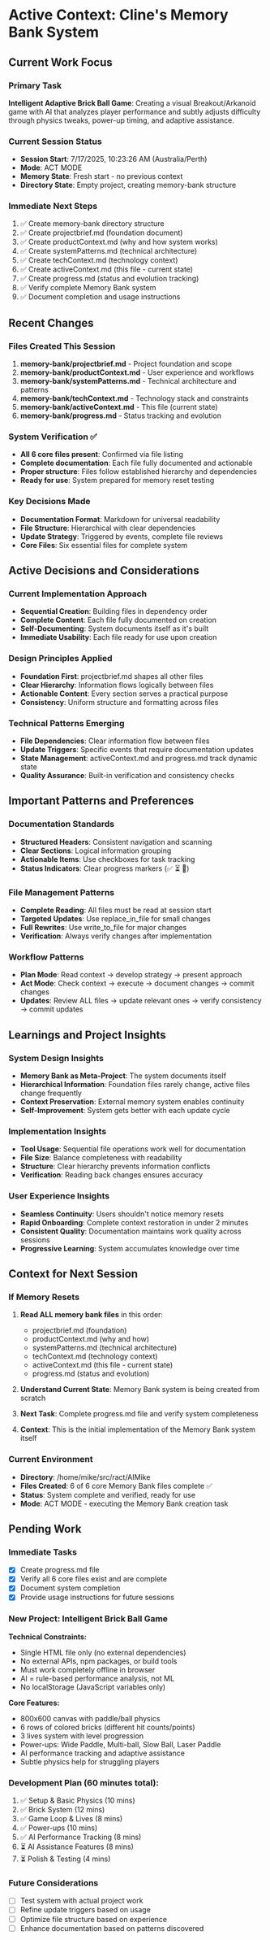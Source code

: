 # Active Context: Cline's Memory Bank System

## Current Work Focus

### Primary Task
**Intelligent Adaptive Brick Ball Game**: Creating a visual Breakout/Arkanoid game with AI that analyzes player performance and subtly adjusts difficulty through physics tweaks, power-up timing, and adaptive assistance.

### Current Session Status
- **Session Start**: 7/17/2025, 10:23:26 AM (Australia/Perth)
- **Mode**: ACT MODE
- **Memory State**: Fresh start - no previous context
- **Directory State**: Empty project, creating memory-bank structure

### Immediate Next Steps
1. ✅ Create memory-bank directory structure
2. ✅ Create projectbrief.md (foundation document)
3. ✅ Create productContext.md (why and how system works)
4. ✅ Create systemPatterns.md (technical architecture)
5. ✅ Create techContext.md (technology context)
6. ✅ Create activeContext.md (this file - current state)
7. ✅ Create progress.md (status and evolution tracking)
8. ✅ Verify complete Memory Bank system
9. ✅ Document completion and usage instructions

## Recent Changes

### Files Created This Session
1. **memory-bank/projectbrief.md** - Project foundation and scope
2. **memory-bank/productContext.md** - User experience and workflows
3. **memory-bank/systemPatterns.md** - Technical architecture and patterns
4. **memory-bank/techContext.md** - Technology stack and constraints
5. **memory-bank/activeContext.md** - This file (current state)
6. **memory-bank/progress.md** - Status tracking and evolution

### System Verification ✅
- **All 6 core files present**: Confirmed via file listing
- **Complete documentation**: Each file fully documented and actionable
- **Proper structure**: Files follow established hierarchy and dependencies
- **Ready for use**: System prepared for memory reset testing

### Key Decisions Made
- **Documentation Format**: Markdown for universal readability
- **File Structure**: Hierarchical with clear dependencies
- **Update Strategy**: Triggered by events, complete file reviews
- **Core Files**: Six essential files for complete system

## Active Decisions and Considerations

### Current Implementation Approach
- **Sequential Creation**: Building files in dependency order
- **Complete Content**: Each file fully documented on creation
- **Self-Documenting**: System documents itself as it's built
- **Immediate Usability**: Each file ready for use upon creation

### Design Principles Applied
- **Foundation First**: projectbrief.md shapes all other files
- **Clear Hierarchy**: Information flows logically between files
- **Actionable Content**: Every section serves a practical purpose
- **Consistency**: Uniform structure and formatting across files

### Technical Patterns Emerging
- **File Dependencies**: Clear information flow between files
- **Update Triggers**: Specific events that require documentation updates
- **State Management**: activeContext.md and progress.md track dynamic state
- **Quality Assurance**: Built-in verification and consistency checks

## Important Patterns and Preferences

### Documentation Standards
- **Structured Headers**: Consistent navigation and scanning
- **Clear Sections**: Logical information grouping
- **Actionable Items**: Use checkboxes for task tracking
- **Status Indicators**: Clear progress markers (✅ ⏳ 🔄)

### File Management Patterns
- **Complete Reading**: All files must be read at session start
- **Targeted Updates**: Use replace_in_file for small changes
- **Full Rewrites**: Use write_to_file for major changes
- **Verification**: Always verify changes after implementation

### Workflow Patterns
- **Plan Mode**: Read context → develop strategy → present approach
- **Act Mode**: Check context → execute → document changes → commit changes
- **Updates**: Review ALL files → update relevant ones → verify consistency → commit updates

## Learnings and Project Insights

### System Design Insights
- **Memory Bank as Meta-Project**: The system documents itself
- **Hierarchical Information**: Foundation files rarely change, active files change frequently
- **Context Preservation**: External memory system enables continuity
- **Self-Improvement**: System gets better with each update cycle

### Implementation Insights
- **Tool Usage**: Sequential file operations work well for documentation
- **File Size**: Balance completeness with readability
- **Structure**: Clear hierarchy prevents information conflicts
- **Verification**: Reading back changes ensures accuracy

### User Experience Insights
- **Seamless Continuity**: Users shouldn't notice memory resets
- **Rapid Onboarding**: Complete context restoration in under 2 minutes
- **Consistent Quality**: Documentation maintains work quality across sessions
- **Progressive Learning**: System accumulates knowledge over time

## Context for Next Session

### If Memory Resets
1. **Read ALL memory bank files** in this order:
   - projectbrief.md (foundation)
   - productContext.md (why and how)
   - systemPatterns.md (technical architecture)
   - techContext.md (technology context)
   - activeContext.md (this file - current state)
   - progress.md (status and evolution)

2. **Understand Current State**: Memory Bank system is being created from scratch
3. **Next Task**: Complete progress.md file and verify system completeness
4. **Context**: This is the initial implementation of the Memory Bank system itself

### Current Environment
- **Directory**: /home/mike/src/ract/AIMike
- **Files Created**: 6 of 6 core Memory Bank files complete ✅
- **Status**: System complete and verified, ready for use
- **Mode**: ACT MODE - executing the Memory Bank creation task

## Pending Work

### Immediate Tasks
- [x] Create progress.md file
- [x] Verify all 6 core files exist and are complete
- [x] Document system completion
- [x] Provide usage instructions for future sessions

### New Project: Intelligent Brick Ball Game
**Technical Constraints:**
- Single HTML file only (no external dependencies)
- No external APIs, npm packages, or build tools
- Must work completely offline in browser
- AI = rule-based performance analysis, not ML
- No localStorage (JavaScript variables only)

**Core Features:**
- 800x600 canvas with paddle/ball physics
- 6 rows of colored bricks (different hit counts/points)
- 3 lives system with level progression
- Power-ups: Wide Paddle, Multi-ball, Slow Ball, Laser Paddle
- AI performance tracking and adaptive assistance
- Subtle physics help for struggling players

### Development Plan (60 minutes total):
1. ✅ Setup & Basic Physics (10 mins)
2. ✅ Brick System (12 mins) 
3. ✅ Game Loop & Lives (8 mins)
4. ✅ Power-ups (10 mins)
5. ✅ AI Performance Tracking (8 mins)
6. ⏳ AI Assistance Features (8 mins)
7. ⏳ Polish & Testing (4 mins)

### Future Considerations
- [ ] Test system with actual project work
- [ ] Refine update triggers based on usage
- [ ] Optimize file structure based on experience
- [ ] Enhance documentation based on patterns discovered
